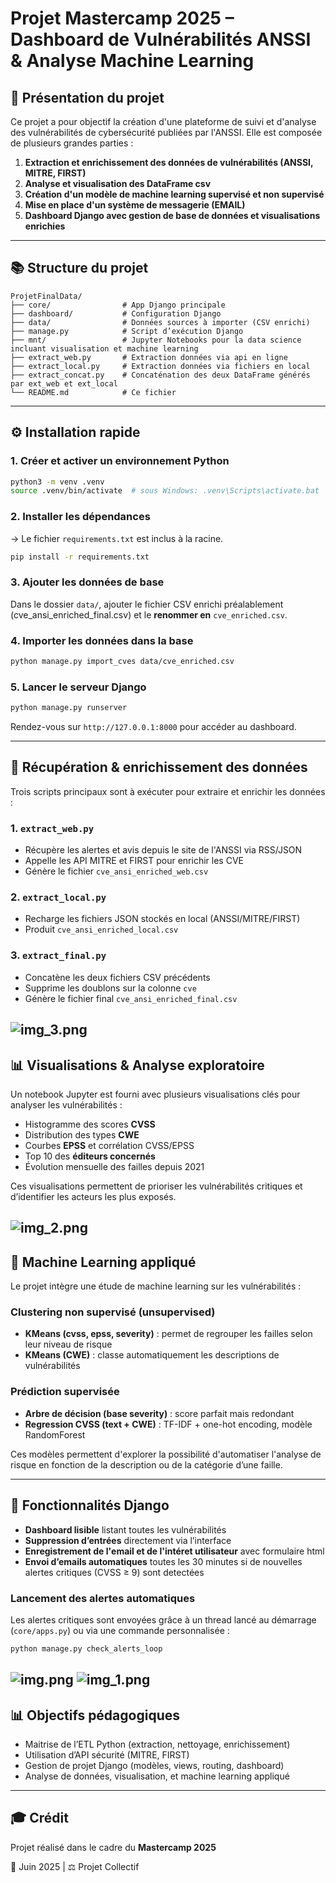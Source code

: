 # Projet Mastercamp 2025 – Dashboard de Vulnérabilités ANSSI & Analyse Machine Learning

## 📄 Présentation du projet

Ce projet a pour objectif la création d'une plateforme de suivi et d'analyse des vulnérabilités de cybersécurité publiées par l'ANSSI. Elle est composée de plusieurs grandes parties :

1. **Extraction et enrichissement des données de vulnérabilités (ANSSI, MITRE, FIRST)**
2. **Analyse et visualisation des DataFrame csv**
3. **Création d'un modèle de machine learning supervisé et non supervisé**
4. **Mise en place d'un système de messagerie (EMAIL)**
5. **Dashboard Django avec gestion de base de données et visualisations enrichies**

---

## 📚 Structure du projet

```
ProjetFinalData/
├── core/                # App Django principale
├── dashboard/           # Configuration Django
├── data/                # Données sources à importer (CSV enrichi)
├── manage.py            # Script d’exécution Django
├── mnt/                 # Jupyter Notebooks pour la data science incluant visualisation et machine learning
├── extract_web.py       # Extraction données via api en ligne
├── extract_local.py     # Extraction données via fichiers en local
├── extract_concat.py    # Concaténation des deux DataFrame générés par ext_web et ext_local
└── README.md            # Ce fichier
```

---

## ⚙️ Installation rapide

### 1. Créer et activer un environnement Python

```bash
python3 -m venv .venv
source .venv/bin/activate  # sous Windows: .venv\Scripts\activate.bat
```

### 2. Installer les dépendances

→ Le fichier `requirements.txt` est inclus à la racine.
```bash
pip install -r requirements.txt
```

### 3. Ajouter les données de base

Dans le dossier `data/`, ajouter le fichier CSV enrichi préalablement (cve_ansi_enriched_final.csv) et le **renommer en** `cve_enriched.csv`.

### 4. Importer les données dans la base

```bash
python manage.py import_cves data/cve_enriched.csv
```

### 5. Lancer le serveur Django

```bash
python manage.py runserver
```

Rendez-vous sur `http://127.0.0.1:8000` pour accéder au dashboard.

---

## 📅 Récupération & enrichissement des données

Trois scripts principaux sont à exécuter pour extraire et enrichir les données :

### 1. `extract_web.py`

* Récupère les alertes et avis depuis le site de l'ANSSI via RSS/JSON
* Appelle les API MITRE et FIRST pour enrichir les CVE
* Génère le fichier `cve_ansi_enriched_web.csv`

### 2. `extract_local.py`

* Recharge les fichiers JSON stockés en local (ANSSI/MITRE/FIRST)
* Produit `cve_ansi_enriched_local.csv`

### 3. `extract_final.py`

* Concatène les deux fichiers CSV précédents
* Supprime les doublons sur la colonne `cve`
* Génère le fichier final `cve_ansi_enriched_final.csv`

![img_3.png](readme_img/img_3.png)
---

## 📊 Visualisations & Analyse exploratoire

Un notebook Jupyter est fourni avec plusieurs visualisations clés pour analyser les vulnérabilités :

* Histogramme des scores **CVSS**
* Distribution des types **CWE**
* Courbes **EPSS** et corrélation CVSS/EPSS
* Top 10 des **éditeurs concernés**
* Évolution mensuelle des failles depuis 2021

Ces visualisations permettent de prioriser les vulnérabilités critiques et d’identifier les acteurs les plus exposés.

![img_2.png](readme_img/img_2.png)
---

## 🧬 Machine Learning appliqué

Le projet intègre une étude de machine learning sur les vulnérabilités :

### Clustering non supervisé (unsupervised)

* **KMeans (cvss, epss, severity)** : permet de regrouper les failles selon leur niveau de risque
* **KMeans (CWE)** : classe automatiquement les descriptions de vulnérabilités

### Prédiction supervisée

* **Arbre de décision (base severity)** : score parfait mais redondant
* **Regression CVSS (text + CWE)** : TF-IDF + one-hot encoding, modèle RandomForest

Ces modèles permettent d'explorer la possibilité d'automatiser l'analyse de risque en fonction de la description ou de la catégorie d’une faille.

---

## 🌟 Fonctionnalités Django

* **Dashboard lisible** listant toutes les vulnérabilités
* **Suppression d’entrées** directement via l’interface
* **Enregistrement de l'email et de l'intéret utilisateur** avec formulaire html
* **Envoi d’emails automatiques** toutes les 30 minutes si de nouvelles alertes critiques (CVSS ≥ 9) sont detectées

### Lancement des alertes automatiques

Les alertes critiques sont envoyées grâce à un thread lancé au démarrage (`core/apps.py`) ou via une commande personnalisée :

```bash
python manage.py check_alerts_loop
```

![img.png](readme_img/img.png)
![img_1.png](readme_img/img_1.png)
---

## 📊 Objectifs pédagogiques

* Maitrise de l’ETL Python (extraction, nettoyage, enrichissement)
* Utilisation d’API sécurité (MITRE, FIRST)
* Gestion de projet Django (modèles, views, routing, dashboard)
* Analyse de données, visualisation, et machine learning appliqué

---

## 🎓 Crédit

Projet réalisé dans le cadre du **Mastercamp 2025**

📅 Juin 2025  | ⚖️ Projet Collectif
